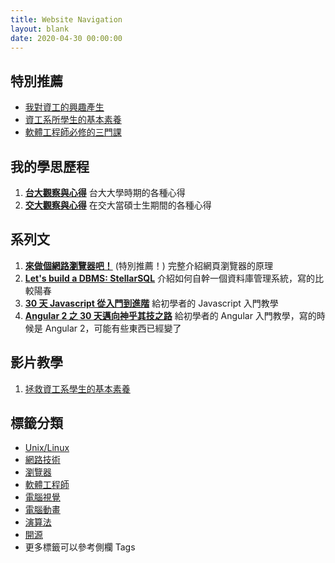 ```yaml
---
title: Website Navigation
layout: blank
date: 2020-04-30 00:00:00
---
```


## 特別推薦

- [我對資工的興趣產生](/post/2019/12/cs-to-me/)
- [資工系所學生的基本素養](/post/2020/04/thought-about-cs-student/)
- [軟體工程師必修的三門課](/post/2018/12/engineer_class/)

## 我的學思歷程

1. **[台大觀察與心得](/tags/台大觀察與心得/)**
    台大大學時期的各種心得
2. **[交大觀察與心得](/tags/交大觀察與心得/)**
    在交大當碩士生期間的各種心得

## 系列文

1. **[來做個網路瀏覽器吧！](/post/2018/02/browser/browser_series_33/)** (特別推薦！)
    完整介紹網頁瀏覽器的原理
2. **[Let's build a DBMS: StellarSQL](/tags/stellarsql/)**
    介紹如何自幹一個資料庫管理系統，寫的比較陽春
3. **[30 天 Javascript 從入門到進階](/post/2018/11/master_js/table/)**
    給初學者的 Javascript 入門教學
4. **[Angular 2 之 30 天邁向神乎其技之路](/tags/angular-2-之-30-天邁向神乎其技之路/)**
    給初學者的 Angular 入門教學，寫的時候是 Angular 2，可能有些東西已經變了

## 影片教學

1. [拯救資工系學生的基本素養](https://www.youtube.com/watch?v=IaHcesCpuA4&list=PLCOCSTovXmudP_dZi1T9lNHLOtqpK9e2P)

## 標籤分類

- [Unix/Linux](/tags/unix/)
- [網路技術](/tags/web/)
- [瀏覽器](/tags/browser/)
- [軟體工程師](/tags/軟體工程師/)
- [電腦視覺](/tags/電腦視覺/)
- [電腦動畫](/tags/電腦動畫/)
- [演算法](/tags/algorithm/)
- [開源](/tags/開源/)
- 更多標籤可以參考側欄 Tags